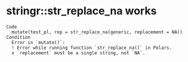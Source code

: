 # stringr::str_replace_na works

    Code
      mutate(test_pl, rep = str_replace_na(generic, replacement = NA))
    Condition
      Error in `mutate()`:
      ! Error while running function `str_replace_na()` in Polars.
      x `replacement` must be a single string, not `NA`.


